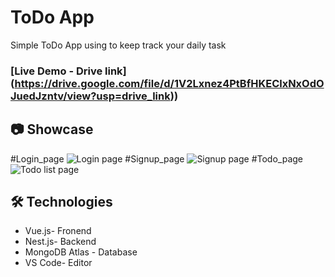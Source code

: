 # ToDo App

Simple ToDo App using to keep track your daily task

### [Live Demo - Drive link] (https://drive.google.com/file/d/1V2Lxnez4PtBfHKEClxNxOdOJuedJzntv/view?usp=drive_link))

## 📷️ Showcase
#Login_page
![Login page](https://github.com/chaitanykishore/ToDo-App/assets/113979917/e522b1cc-f7a2-4c0f-ad1b-053eac3ea7f7)
#Signup_page
![Signup page](https://github.com/chaitanykishore/ToDo-App/assets/113979917/78ca5f15-58db-41d0-ac9e-499b6de08b55)
#Todo_page
![Todo list page](https://github.com/chaitanykishore/ToDo-App/assets/113979917/922a4202-15d9-4338-938b-989e37d623bb)

## 🛠️ Technologies

- Vue.js- Fronend
- Nest.js- Backend
- MongoDB Atlas - Database
- VS Code- Editor






